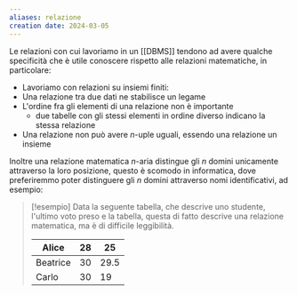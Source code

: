```yaml
---
aliases: relazione
creation date: 2024-03-05
---
```


Le relazioni con cui lavoriamo in un [[DBMS]] tendono ad avere qualche specificità che è utile conoscere rispetto alle relazioni matematiche, in particolare:

- Lavoriamo con relazioni su insiemi finiti:
- Una relazione tra due dati ne stabilisce un legame
- L'ordine fra gli elementi di una relazione non è importante
	- due tabelle con gli stessi elementi in ordine diverso indicano la stessa relazione
- Una relazione non può avere $n$-uple uguali, essendo una relazione un insieme


Inoltre una relazione matematica $n$-aria distingue gli $n$ domini unicamente attraverso la loro posizione, questo è scomodo in informatica, dove preferiremmo poter distinguere gli $n$ domini attraverso nomi identificativi, ad esempio:

> [!esempio]
> Data la seguente tabella, che descrive uno studente, l'ultimo voto preso e la tabella, questa di fatto descrive una relazione matematica, ma è di difficile leggibilità.
> 
> | Alice        | 28  | 25   |
> | ------------ | --- | ---- |
> | Beatrice | 30  | 29.5 |
> | Carlo    | 30  | 19     |
> 
> 